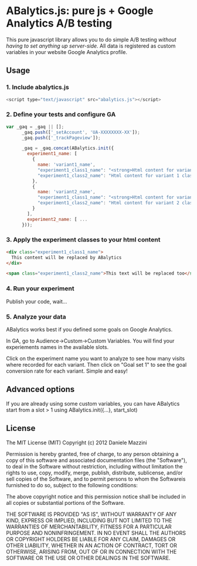 ABalytics.js: pure js + Google Analytics A/B testing
====================================================================

This pure javascript library allows you to do simple A/B testing *without having to set anything up server-side*. All data is registered as custom variables in your website Google Analytics profile.

Usage
-----

### 1. Include abalytics.js
```javascript
<script type="text/javascript" src="abalytics.js"></script>
```
### 2. Define your tests and configure GA
```javascript
var _gaq = _gaq || [];
      _gaq.push(['_setAccount', 'UA-XXXXXXXX-XX']);
      _gaq.push(['_trackPageview']);

      _gaq = _gaq.concat(ABalytics.init({
        experiment1_name: [
          {
            name: 'variant1_name',
            "experiment1_class1_name": "<strong>Html content for variant 1 class 1</strong>",
            "experiment1_class2_name": "Html content for variant 1 class 2"
          },
          {
            name: 'variant2_name',
            "experiment1_class1_name": "<strong>Html content for variant 2 class 1</strong>",
            "experiment1_class2_name": "Html content for variant 2 class 2"
          }
        ],
        experiment2_name: [ ...
      }));
```
### 3. Apply the experiment classes to your html content
```html
<div class="experiment1_class1_name">
  This content will be replaced by ABalytics
</div>

<span class="experiment1_class2_name">This text will be replaced too</span>
```

### 4. Run your experiment

Publish your code, wait...

### 5. Analyze your data

ABalytics works best if you defined some goals on Google Analytics.

In GA, go to Audience->Custom->Custom Variables. You will find your experiements names in the available slots.

Click on the experiment name you want to analyze to see how many visits where recorded for each variant. Then click on "Goal set 1" to see the goal conversion rate for each variant. Simple and easy!

Advanced options
----------------

If you are already using some custom variables, you can have ABalytics start from a slot > 1 using ABalytics.init({...}, start_slot)

License
-------

The MIT License (MIT)
Copyright (c) 2012 Daniele Mazzini

Permission is hereby granted, free of charge, to any person obtaining a copy of this software and associated documentation files (the "Software"), to deal in the Software without restriction, including without limitation the rights to use, copy, modify, merge, publish, distribute, sublicense, and/or sell copies of the Software, and to permit persons to whom the Softwareis furnished to do so, subject to the following conditions:

The above copyright notice and this permission notice shall be included in all copies or substantial portions of the Software.

THE SOFTWARE IS PROVIDED "AS IS", WITHOUT WARRANTY OF ANY KIND, EXPRESS OR IMPLIED, INCLUDING BUT NOT LIMITED TO THE WARRANTIES OF MERCHANTABILITY, FITNESS FOR A PARTICULAR PURPOSE AND NONINFRINGEMENT. IN NO EVENT SHALL THE AUTHORS OR COPYRIGHT HOLDERS BE LIABLE FOR ANY CLAIM, DAMAGES OR OTHER LIABILITY, WHETHER IN AN ACTION OF CONTRACT, TORT OR OTHERWISE, ARISING FROM, OUT OF OR IN CONNECTION WITH THE SOFTWARE OR THE USE OR OTHER DEALINGS IN THE SOFTWARE.